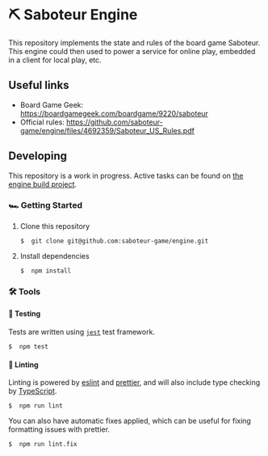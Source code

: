 # ⛏️ Saboteur Engine

This repository implements the state and rules of the board game Saboteur. This
engine could then used to power a service for online play, embedded in a client
for local play, etc.

## Useful links

- Board Game Geek: https://boardgamegeek.com/boardgame/9220/saboteur
- Official rules:
  https://github.com/saboteur-game/engine/files/4692359/Saboteur_US_Rules.pdf

## Developing

This repository is a work in progress. Active tasks can be found on
[the engine build project](https://github.com/orgs/saboteur-game/projects/1).

### 🏎️ Getting Started

1. Clone this repository
   ```
   $  git clone git@github.com:saboteur-game/engine.git
   ```
2. Install dependencies
   ```
   $  npm install
   ```

### 🛠️ Tools

#### 🧪 Testing

Tests are written using [`jest`](https://jestjs.io/) test framework.

```
$  npm test
```

#### 📰 Linting

Linting is powered by [eslint](https://eslint.org/) and
[prettier](https://prettier.io/), and will also include type checking by
[TypeScript](https://www.typescriptlang.org/).

```
$  npm run lint
```

You can also have automatic fixes applied, which can be useful for fixing
formatting issues with prettier.

```
$  npm run lint.fix
```

